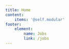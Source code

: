 ```yaml
---
title: Home
content:
    items: '@self.modular'
footer:
    element:
        name: Jobs
        link: /jobs
---
```


